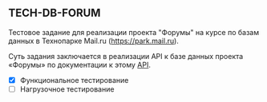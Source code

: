 ## TECH-DB-FORUM

Тестовое задание для реализации проекта "Форумы" на курсе по базам данных в Технопарке Mail.ru (https://park.mail.ru).

Суть задания заключается в реализации API к базе данных проекта «Форумы» по документации к этому [API](https://tech-db-forum.bozaro.ru/).
- [x] Функциональное тестирование
- [ ] Нагрузочное тестирование
